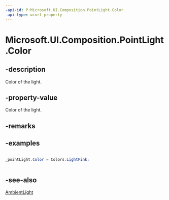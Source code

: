 ```yaml
---
-api-id: P:Microsoft.UI.Composition.PointLight.Color
-api-type: winrt property
---
```


<!-- Property syntax
public Windows.UI.Color Color { get;  set; }
-->

# Microsoft.UI.Composition.PointLight.Color

## -description
Color of the light.

## -property-value
Color of the light.

## -remarks

## -examples
```csharp

_pointLight.Color = Colors.LightPink;   
          
```



## -see-also
[AmbientLight](ambientlight.md)
